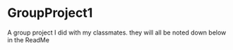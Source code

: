 # GroupProject1
A group project I did with my classmates. they will all be noted down below in the ReadMe
